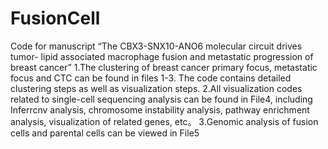 # FusionCell
Code for manuscript “The CBX3-SNX10-ANO6 molecular circuit drives tumor- lipid associated macrophage fusion and metastatic progression of breast cancer”
1.The clustering of breast cancer primary focus, metastatic focus and CTC can be found in files 1-3. The code contains detailed clustering steps as well as visualization steps.
2.All visualization codes related to single-cell sequencing analysis can be found in File4, including Inferrcnv analysis, chromosome instability analysis, pathway enrichment analysis, visualization of related genes, etc。
3.Genomic analysis of fusion cells and parental cells can be viewed in File5
